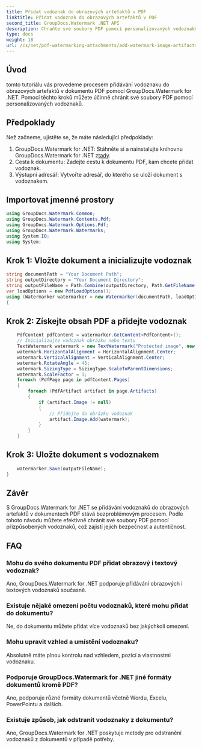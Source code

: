 ```yaml
---
title: Přidat vodoznak do obrazových artefaktů v PDF
linktitle: Přidat vodoznak do obrazových artefaktů v PDF
second_title: GroupDocs.Watermark .NET API
description: Chraňte své soubory PDF pomocí personalizovaných vodoznaků pomocí GroupDocs.Watermark for .NET. Snadno přidávejte textové nebo obrazové vodoznaky k obrazovým artefaktům v dokumentech PDF.
type: docs
weight: 18
url: /cs/net/pdf-watermarking-attachments/add-watermark-image-artifacts-pdf/
---
```

## Úvod
tomto tutoriálu vás provedeme procesem přidávání vodoznaku do obrazových artefaktů v dokumentu PDF pomocí GroupDocs.Watermark for .NET. Pomocí těchto kroků můžete účinně chránit své soubory PDF pomocí personalizovaných vodoznaků.
## Předpoklady
Než začneme, ujistěte se, že máte následující předpoklady:
1.  GroupDocs.Watermark for .NET: Stáhněte si a nainstalujte knihovnu GroupDocs.Watermark for .NET z[tady](https://releases.groupdocs.com/Watermark/net/).
2. Cesta k dokumentu: Zadejte cestu k dokumentu PDF, kam chcete přidat vodoznak.
3. Výstupní adresář: Vytvořte adresář, do kterého se uloží dokument s vodoznakem.

## Importovat jmenné prostory
```csharp
using GroupDocs.Watermark.Common;
using GroupDocs.Watermark.Contents.Pdf;
using GroupDocs.Watermark.Options.Pdf;
using GroupDocs.Watermark.Watermarks;
using System.IO;
using System;
```
## Krok 1: Vložte dokument a inicializujte vodoznak
```csharp
string documentPath = "Your Document Path";
string outputDirectory = "Your Document Directory";
string outputFileName = Path.Combine(outputDirectory, Path.GetFileName(documentPath));
var loadOptions = new PdfLoadOptions();
using (Watermarker watermarker = new Watermarker(documentPath, loadOptions))
{
```
## Krok 2: Získejte obsah PDF a přidejte vodoznak
```csharp
	PdfContent pdfContent = watermarker.GetContent<PdfContent>();
	// Inicializujte vodoznak obrázku nebo textu
	TextWatermark watermark = new TextWatermark("Protected image", new Font("Arial", 8));
	watermark.HorizontalAlignment = HorizontalAlignment.Center;
	watermark.VerticalAlignment = VerticalAlignment.Center;
	watermark.RotateAngle = 45;
	watermark.SizingType = SizingType.ScaleToParentDimensions;
	watermark.ScaleFactor = 1;
	foreach (PdfPage page in pdfContent.Pages)
	{
		foreach (PdfArtifact artifact in page.Artifacts)
		{
			if (artifact.Image != null)
			{
				// Přidejte do obrázku vodoznak
				artifact.Image.Add(watermark);
			}
		}
	}
```
## Krok 3: Uložte dokument s vodoznakem
```csharp
	watermarker.Save(outputFileName);
}
```

## Závěr
S GroupDocs.Watermark for .NET se přidávání vodoznaků do obrazových artefaktů v dokumentech PDF stává bezproblémovým procesem. Podle tohoto návodu můžete efektivně chránit své soubory PDF pomocí přizpůsobených vodoznaků, což zajistí jejich bezpečnost a autentičnost.
## FAQ
### Mohu do svého dokumentu PDF přidat obrazový i textový vodoznak?
Ano, GroupDocs.Watermark for .NET podporuje přidávání obrazových i textových vodoznaků současně.
### Existuje nějaké omezení počtu vodoznaků, které mohu přidat do dokumentu?
Ne, do dokumentu můžete přidat více vodoznaků bez jakýchkoli omezení.
### Mohu upravit vzhled a umístění vodoznaku?
Absolutně máte plnou kontrolu nad vzhledem, pozicí a vlastnostmi vodoznaku.
### Podporuje GroupDocs.Watermark for .NET jiné formáty dokumentů kromě PDF?
Ano, podporuje různé formáty dokumentů včetně Wordu, Excelu, PowerPointu a dalších.
### Existuje způsob, jak odstranit vodoznaky z dokumentu?
Ano, GroupDocs.Watermark for .NET poskytuje metody pro odstranění vodoznaků z dokumentů v případě potřeby.